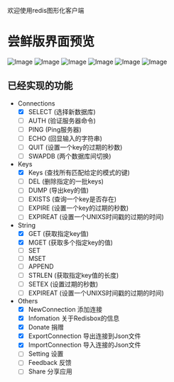 <script async src="//pagead2.googlesyndication.com/pagead/js/adsbygoogle.js"></script>
<script>
  (adsbygoogle = window.adsbygoogle || []).push({
    google_ad_client: "ca-pub-3997077481342256",
    enable_page_level_ads: true
  });
</script>
欢迎使用redis图形化客户端

# 尝鲜版界面预览
![Image](/assets/images/v0.0.1/1.jpg)
![Image](/assets/images/v0.0.1/2.jpg)
![Image](/assets/images/v0.0.1/3.jpg)
![Image](/assets/images/v0.0.1/4.jpg)
![Image](/assets/images/v0.0.1/5.jpg)
![Image](/assets/images/v0.0.1/6.jpg)
## 已经实现的功能
- Connections
  - [x] SELECT (选择新数据库)
  - [ ] AUTH (验证服务器命令)
  - [ ] PING (Ping服务器)
  - [ ] ECHO (回显输入的字符串)
  - [ ] QUIT (设置一个key的过期的秒数)
  - [ ] SWAPDB (两个数据库间切换)
- Keys
  - [x] Keys (查找所有匹配给定的模式的键)
  - [ ] DEL (删除指定的一批keys)
  - [ ] DUMP (导出key的值)
  - [ ] EXISTS (查询一个key是否存在)
  - [ ] EXPIRE (设置一个key的过期的秒数)
  - [ ] EXPIREAT (设置一个UNIXS时间戳的过期的时间)
- String
  - [x] GET (获取指定key值)
  - [x] MGET (获取多个指定key的值)
  - [ ] SET
  - [ ] MSET
  - [ ] APPEND
  - [ ] STRLEN (获取指定key值的长度)
  - [ ] SETEX (设置过期的秒数)
  - [ ] EXPIREAT (设置一个UNIXS时间戳的过期的时间)
- Others
  - [x] NewConnection 添加连接
  - [x] Infomation 关于Redisbox的信息
  - [x] Donate 捐赠
  - [x] ExportConnection 导出连接到Json文件
  - [x] ImportConnection 导入连接的Json文件
  - [ ] Setting 设置
  - [ ] Feedback 反馈
  - [ ] Share 分享应用

